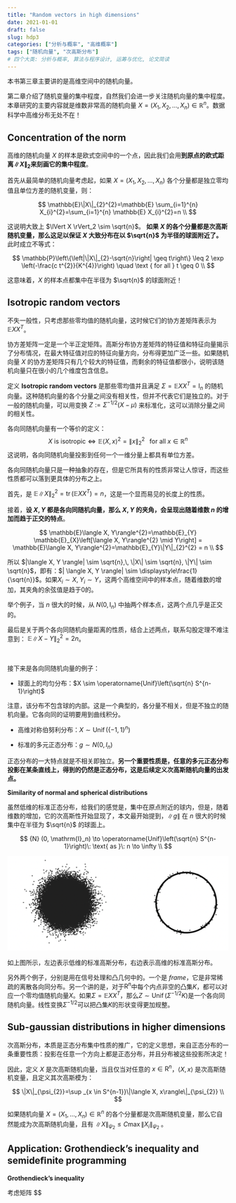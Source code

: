 ```yaml
---
title: "Random vectors in high dimensions"
date: 2021-01-01
draft: false
slug: hdp3
categories: ["分析与概率", "高维概率"]
tags: ["随机向量", "次高斯分布"]
# 四个大类: 分析与概率, 算法与程序设计, 运筹与优化, 论文简读
---
```



<!-- # Random vectors in high dimensions -->

本书第三章主要讲的是高维空间中的随机向量。


第二章介绍了随机变量的集中程度，自然我们会进一步关注随机向量的集中程度。本章研究的主要内容就是维数非常高的随机向量 $X = (X_1, X_2, \dots, X_n) \in \mathbb{R}^n$。数据科学中高维分布无处不在！

## Concentration of the norm

高维的随机向量 $X$ 的样本是欧式空间中的一个点，因此我们会用**到原点的欧式距离$\|X \|_2$来刻画它的集中程度**。

首先从最简单的随机向量考虑起，如果 $X=(X_1, X_2, ..., X_n)$ 各个分量都是独立零均值且单位方差的随机变量，则：

$$
\mathbb{E}\|X\|_{2}^{2}=\mathbb{E} \sum_{i=1}^{n} X_{i}^{2}=\sum_{i=1}^{n} \mathbb{E} X_{i}^{2}=n \\
$$

这说明大致上 $\lVert X \rVert_2 \sim \sqrt{n}$。 **如果 $X$ 的各个分量都是次高斯随机变量，那么这足以保证 $X$ 大致分布在以 $\sqrt{n}$ 为半径的球面附近了。** 此时成立不等式：

$$
\mathbb{P}\left\{\left|\|X\|_{2}-\sqrt{n}\right| \geq t\right\} \leq 2 \exp \left(-\frac{c t^{2}}{K^{4}}\right) \quad \text { for all } t \geq 0 \\
$$

这意味着，$X$ 的样本点都集中在半径为 $\sqrt{n}$ 的球面附近！

## Isotropic random vectors

不失一般性，只考虑那些零均值的随机向量，这时候它们的协方差矩阵表示为 $\mathbb{E}XX^T$。

协方差矩阵一定是一个半正定矩阵。高斯分布协方差矩阵的特征值和特征向量揭示了分布情况，在最大特征值对应的特征向量方向，分布得更加广泛一些。如果随机向量 $X$ 的协方差矩阵只有几个较大的特征值，而剩余的特征值都很小，说明该随机向量只在很小的几个维度包含信息。

定义 **Isotropic random vectors** 是那些零均值并且满足 $\Sigma=\mathbb{E}XX^T=\mathrm{I}_n$ 的随机向量。这种随机向量的各个分量之间没有相关性，但并不代表它们是独立的。对于一般的随机向量，可以用变换 $Z:=\Sigma^{-1/2}(X - \mu)$ 来标准化，这可以消除分量之间的相关性。

各向同随机向量有一个等价的定义：
$$
X \text{ is isotropic} \Longleftrightarrow \mathbb{E}\langle X, x \rangle ^2 = \|x \|_2^2  \;\; \text{ for all } x \in \mathbb{R}^n
$$
这说明，各向同随机向量投影到任何一个一维分量上都具有单位方差。

各向同随机向量只是一种抽象的存在，但是它所具有的性质非常让人惊讶，而这些性质都可以落到更具体的分布之上。

首先，是 $\mathbb{E}\| X\|_2^2=\operatorname{tr}(\mathbb{E}XX^T)=n$，这是一个显而易见的长度上的性质。

接着，**设 $X, Y$ 都是各向同随机向量，那么 $X, Y$ 的夹角，会呈现出随着维数 $n$ 的增加而趋于正交的特点**。

$$
\mathbb{E}\langle X, Y\rangle^{2}=\mathbb{E}_{Y} \mathbb{E}_{X}\left[\langle X, Y\rangle^{2} \mid Y\right] = \mathbb{E}\langle X, Y\rangle^{2}=\mathbb{E}_{Y}\|Y\|_{2}^{2} = n \\
$$

所以 $|\langle X, Y \rangle| \sim \sqrt{n},\, \|X\| \sim \sqrt{n}, \|Y\| \sim \sqrt{n}$，即有：$| \langle X, Y \rangle| \sim \displaystyle\frac{1}{\sqrt{n}}$。如果$X_i \sim X,\; Y_i \sim Y$，这两个高维空间中的样本点，随着维数的增加，其夹角的余弦值是趋于0的。

举个例子，当 $n$ 很大的时候，从 ${N}(0, \mathrm{I}_n)$ 中抽两个样本点，这两个点几乎是正交的。

最后是关于两个各向同随机向量距离的性质，结合上述两点，联系勾股定理不难注意到： $\mathbb{E}\| X - Y \|_2^2 = 2n$。

<br>

接下来是各向同随机向量的例子：

+ 球面上的均匀分布：$X \sim \operatorname{Unif}\left(\sqrt{n} S^{n-1}\right)$

注意，该分布不包含球的内部。这是一个典型的，各分量不相关，但是不独立的随机向量。它各向同的证明要用到曲线积分。

+ 高维对称伯努利分布：$X \sim \operatorname{Unif}\left(\{-1,1\}^{n}\right)$

+ 标准的多元正态分布：$g \sim  N\left(0, I_{n}\right)$

正态分布的一大特点就是不相关即独立。**另一个重要性质是，任意的多元正态分布投影在某条直线上，得到的仍然是正态分布，这是后续定义次高斯随机向量的出发点。**

**Similarity of normal and spherical distributions**

虽然低维的标准正态分布，给我们的感觉是，集中在原点附近的球内，但是，随着维数的增加，它的次高斯性开始显现了，本文最开始提到，$\| g\|$ 在 $n$ 很大的时候集中在半径为 $\sqrt{n}$ 的球面上。

$$
{N} (0, \mathrm{I}_n) \to \operatorname{Unif}\left(\sqrt{n} S^{n-1}\right)\: \text{ as }\: n \to \infty \\
$$

<img src="../figures/hdp3/image-20220513162418407.png" alt="image-20220513162418407" style="zoom:50%;" />

如上图所示，左边表示低维的标准高斯分布，右边表示高维的标准高斯分布。



另外两个例子，分别是用在信号处理和凸几何中的。一个是 *frame*，它是非常稀疏的离散各向同分布。另一个讲的是，对于$\mathrm{R}^n$中每个内点非空的凸集$K$，都可以对应一个零均值随机向量$X$。如果$\Sigma = \mathbb{E} XX^T$，那么$Z \sim \operatorname{Unif}\left(\Sigma^{-1 / 2} K\right)$是一个各向同随机向量。线性变换$\Sigma ^ {-1/2}$可以把凸集$K$的形状变得更加规整。

## Sub-gaussian distributions in higher dimensions

次高斯分布，本质是正态分布集中性质的推广，它的定义思想，来自正态分布的一条重要性质：投影在任意一个方向上都是正态分布，并且分布被这些投影所决定！

因此，定义 $X$ 是次高斯随机向量，当且仅当对任意的 $x \in \mathrm{R}^n$，$\langle X, x \rangle$ 是次高斯随机变量，且定义其次高斯模为：

$$
\|X\|_{\psi_{2}}=\sup _{x \in S^{n-1}}\|\langle X, x\rangle\|_{\psi_{2}} \\
$$

如果随机向量 $X=(X_1, \dots, X_n) \in \mathbb{R}^n$ 的各个分量都是次高斯随机变量，那么它自然能成为次高斯随机向量，且有 $\| X \|_{\psi_2} \leq C \max \|X_i\|_{\psi_2}$ 。



## Application: Grothendieck’s inequality and semideﬁnite programming



**Grothendieck’s inequality**

考虑矩阵 $$

